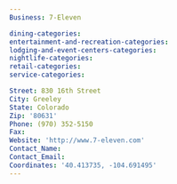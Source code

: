 ```yaml
---
Business: 7-Eleven

dining-categories:
entertainment-and-recreation-categories:
lodging-and-event-centers-categories:
nightlife-categories:
retail-categories:
service-categories:

Street: 830 16th Street
City: Greeley
State: Colorado
Zip: '80631'
Phone: (970) 352-5150
Fax:
Website: 'http://www.7-eleven.com'
Contact_Name:
Contact_Email:
Coordinates: '40.413735, -104.691495'
---
```



